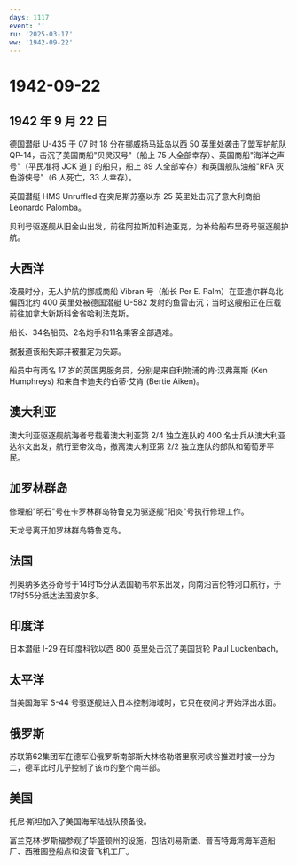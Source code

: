 ```yaml
---
days: 1117
event: ''
ru: '2025-03-17'
ww: '1942-09-22'
---
```


# 1942-09-22

## 1942 年 9 月 22 日

德国潜艇 U-435 于 07 时 18 分在挪威扬马延岛以西 50
英里处袭击了盟军护航队 QP-14，击沉了美国商船"贝灵汉号"（船上 75
人全部幸存）、英国商船"海洋之声号"（平民准将 JCK 道丁的船只，船上 89
人全部幸存）和英国舰队油船"RFA 灰色游侠号"（6 人死亡，33 人幸存）。

英国潜艇 HMS Unruffled 在突尼斯苏塞以东 25 英里处击沉了意大利商船
Leonardo Palomba。

贝利号驱逐舰从旧金山出发，前往阿拉斯加科迪亚克，为补给船布里奇号驱逐舰护航。

## 大西洋

凌晨时分，无人护航的挪威商船 Vibran 号（船长 Per E.
Palm）在亚速尔群岛北偏西北约 400 英里处被德国潜艇 U-582
发射的鱼雷击沉；当时这艘船正在压载前往加拿大新斯科舍省哈利法克斯。

船长、34名船员、2名炮手和11名乘客全部遇难。

据报道该船失踪并被推定为失踪。

船员中有两名 17 岁的英国男服务员，分别是来自利物浦的肯·汉弗莱斯 (Ken
Humphreys) 和来自卡迪夫的伯蒂·艾肯 (Bertie Aiken)。

## 澳大利亚

澳大利亚驱逐舰航海者号载着澳大利亚第 2/4 独立连队的 400
名士兵从澳大利亚达尔文出发，航行至帝汶岛，撤离澳大利亚第 2/2
独立连队的部队和葡萄牙平民。

## 加罗林群岛

修理船"明石"号在卡罗林群岛特鲁克为驱逐舰"阳炎"号执行修理工作。

天龙号离开加罗林群岛特鲁克岛。

## 法国

列奥纳多达芬奇号于14时15分从法国勒韦尔东出发，向南沿吉伦特河口航行，于17时55分抵达法国波尔多。

## 印度洋

日本潜艇 I-29 在印度科钦以西 800 英里处击沉了美国货轮 Paul Luckenbach。

## 太平洋

当美国海军 S-44 号驱逐舰进入日本控制海域时，它只在夜间才开始浮出水面。

## 俄罗斯

苏联第62集团军在德军沿俄罗斯南部斯大林格勒塔里察河峡谷推进时被一分为二，德军此时几乎控制了该市的整个南半部。

## 美国

托尼·斯坦加入了美国海军陆战队预备役。

富兰克林·罗斯福参观了华盛顿州的设施，包括刘易斯堡、普吉特海湾海军造船厂、西雅图登船点和波音飞机工厂。